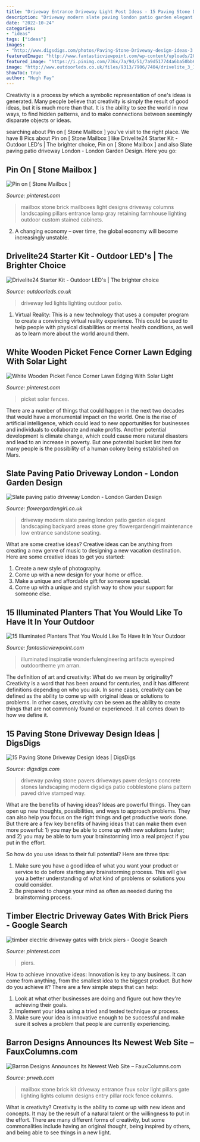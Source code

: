 ```yaml
---
title: "Driveway Entrance Driveway Light Post Ideas - 15 Paving Stone Driveway Design Ideas"
description: "Driveway modern slate paving london patio garden elegant landscaping backyard areas stone grey flowergardengirl maintenance low entrance sandstone seating"
date: "2022-10-24"
categories:
- "ideas"
tags: ["ideas"]
images:
- "http://www.digsdigs.com/photos/Paving-Stone-Driveway-design-ideas-3.jpg"
featuredImage: "http://www.fantasticviewpoint.com/wp-content/uploads/2016/09/Led-planter-634x634.jpg"
featured_image: "https://i.pinimg.com/736x/7a/9d/51/7a9d517744a6ba50bb6bde31eaecc861--stone-mailbox-cool-stuff.jpg"
image: "http://www.outdoorleds.co.uk/files/9313/7906/7404/drivelite_3_1500x900.jpg"
ShowToc: true
author: "Hugh Fay"
---
```



Creativity is a process by which a symbolic representation of one's ideas is generated. Many people believe that creativity is simply the result of good ideas, but it is much more than that. It is the ability to see the world in new ways, to find hidden patterns, and to make connections between seemingly disparate objects or ideas.

	

		
searching about Pin on [ Stone Mailbox ] you've visit to the right place. We have 8 Pics about Pin on [ Stone Mailbox ] like Drivelite24 Starter Kit - Outdoor LED&#039;s | The brighter choice, Pin on [ Stone Mailbox ] and also Slate paving patio driveway London - London Garden Design. Here you go:
		
    
## Pin On [ Stone Mailbox ]

<img loading=lazy src="https://i.pinimg.com/736x/7a/9d/51/7a9d517744a6ba50bb6bde31eaecc861--stone-mailbox-cool-stuff.jpg" onerror="this.onerror=null;this.src='https://tse3.mm.bing.net/th?id=OIP.DzWafORsMV0X81iZLhjPugAAAA&amp;pid=15.1';" alt="Pin on [ Stone Mailbox ]">

_Source: pinterest.com_

>mailbox stone brick mailboxes light designs driveway columns landscaping pillars entrance lamp gray retaining farmhouse lighting outdoor custom stained cabinets. 

	

2. A changing economy – over time, the global economy will become increasingly unstable.

    
## Drivelite24 Starter Kit - Outdoor LED&#039;s | The Brighter Choice

<img loading=lazy src="http://www.outdoorleds.co.uk/files/9313/7906/7404/drivelite_3_1500x900.jpg" onerror="this.onerror=null;this.src='https://tse2.mm.bing.net/th?id=OIP.11_GdHVbAEEcTtZZ3KHRRQHaEc&amp;pid=15.1';" alt="Drivelite24 Starter Kit - Outdoor LED&#039;s | The brighter choice">

_Source: outdoorleds.co.uk_

>driveway led lights lighting outdoor patio. 

	

1. Virtual Reality: This is a new technology that uses a computer program to create a convincing virtual reality experience. This could be used to help people with physical disabilities or mental health conditions, as well as to learn more about the world around them. 

    
## White Wooden Picket Fence Corner Lawn Edging With Solar Light

<img loading=lazy src="https://i.pinimg.com/736x/fd/45/d7/fd45d7607a443fbf95396611ebbfb0e4.jpg" onerror="this.onerror=null;this.src='https://tse2.mm.bing.net/th?id=OIP.pyt7ZYjZ4vSuDBRsPKdp-gHaF1&amp;pid=15.1';" alt="White Wooden Picket Fence Corner Lawn Edging With Solar Light">

_Source: pinterest.com_

>picket solar fences. 

	

There are a number of things that could happen in the next two decades that would have a monumental impact on the world. One is the rise of artificial intelligence, which could lead to new opportunities for businesses and individuals to collaborate and make profits. Another potential development is climate change, which could cause more natural disasters and lead to an increase in poverty. But one potential bucket list item for many people is the possibility of a human colony being established on Mars.

    
## Slate Paving Patio Driveway London - London Garden Design

<img loading=lazy src="http://flowergardengirl.co.uk/wp-content/uploads/2012/11/london-driveway-modern-style-slate-elegant-design.JPG" onerror="this.onerror=null;this.src='https://tse1.mm.bing.net/th?id=OIP.Jf-jtkDr7uogg6cpk47yUQHaJ4&amp;pid=15.1';" alt="Slate paving patio driveway London - London Garden Design">

_Source: flowergardengirl.co.uk_

>driveway modern slate paving london patio garden elegant landscaping backyard areas stone grey flowergardengirl maintenance low entrance sandstone seating. 

	

What are some creative ideas?
Creative ideas can be anything from creating a new genre of music to designing a new vacation destination. Here are some creative ideas to get you started: 
1. Create a new style of photography.
2. Come up with a new design for your home or office.
3. Make a unique and affordable gift for someone special.
4. Come up with a unique and stylish way to show your support for someone else.

    
## 15 Illuminated Planters That You Would Like To Have It In Your Outdoor

<img loading=lazy src="http://www.fantasticviewpoint.com/wp-content/uploads/2016/09/Led-planter-634x634.jpg" onerror="this.onerror=null;this.src='https://tse1.mm.bing.net/th?id=OIP.iMkOxb0uJlvnoeLTIfeSGwHaHa&amp;pid=15.1';" alt="15 Illuminated Planters That You Would Like To Have It In Your Outdoor">

_Source: fantasticviewpoint.com_

>illuminated inspiratie wonderfulengineering artifacts eyespired outdoortheme ym arran. 

	

The definition of art and creativity: What do we mean by originality?
Creativity is a word that has been around for centuries, and it has different definitions depending on who you ask. In some cases, creativity can be defined as the ability to come up with original ideas or solutions to problems. In other cases, creativity can be seen as the ability to create things that are not commonly found or experienced. It all comes down to how we define it.

    
## 15 Paving Stone Driveway Design Ideas | DigsDigs

<img loading=lazy src="http://www.digsdigs.com/photos/Paving-Stone-Driveway-design-ideas-3.jpg" onerror="this.onerror=null;this.src='https://tse1.mm.bing.net/th?id=OIP.lD6D_Mo57VhrbqXBQuF1UgHaE7&amp;pid=15.1';" alt="15 Paving Stone Driveway Design Ideas | DigsDigs">

_Source: digsdigs.com_

>driveway paving stone pavers driveways paver designs concrete stones landscaping modern digsdigs patio cobblestone plans pattern paved drive stamped way. 

	

What are the benefits of having ideas?
Ideas are powerful things. They can open up new thoughts, possibilities, and ways to approach problems. They can also help you focus on the right things and get productive work done.
But there are a few key benefits of having ideas that can make them even more powerful: 1) you may be able to come up with new solutions faster; and 2) you may be able to turn your brainstorming into a real project if you put in the effort.

So how do you use ideas to their full potential? Here are three tips: 
1) Make sure you have a good idea of what you want your product or service to do before starting any brainstorming process. This will give you a better understanding of what kind of problems or solutions you could consider. 
2) Be prepared to change your mind as often as needed during the brainstorming process.

    
## Timber Electric Driveway Gates With Brick Piers - Google Search

<img loading=lazy src="https://i.pinimg.com/736x/70/fa/ee/70faeef836cea079db29b656062fcf77.jpg" onerror="this.onerror=null;this.src='https://tse4.mm.bing.net/th?id=OIP.nAxJGKatQIfudxUtPm_zYgHaEK&amp;pid=15.1';" alt="timber electric driveway gates with brick piers - Google Search">

_Source: pinterest.com_

>piers. 

	

How to achieve innovative ideas:
Innovation is key to any business. It can come from anything, from the smallest idea to the biggest product. But how do you achieve it? There are a few simple steps that can help:
1. Look at what other businesses are doing and figure out how they're achieving their goals.
2. Implement your idea using a tried and tested technique or process.
3. Make sure your idea is innovative enough to be successful and make sure it solves a problem that people are currently experiencing.

    
## Barron Designs Announces Its Newest Web Site – FauxColumns.com

<img loading=lazy src="http://ww1.prweb.com/prfiles/2013/01/04/10293370/mailboxpost-th-025.jpg" onerror="this.onerror=null;this.src='https://tse1.mm.bing.net/th?id=OIP.QysVNRRyuzjEJ5bgj5OftwHaJ4&amp;pid=15.1';" alt="Barron Designs Announces Its Newest Web Site – FauxColumns.com">

_Source: prweb.com_

>mailbox stone brick kit driveway entrance faux solar light pillars gate lighting lights column designs entry pillar rock fence columns. 

	

What is creativity?
Creativity is the ability to come up with new ideas and concepts. It may be the result of a natural talent or the willingness to put in the effort. There are many different forms of creativity, but some commonalities include having an original thought, being inspired by others, and being able to see things in a new light.

